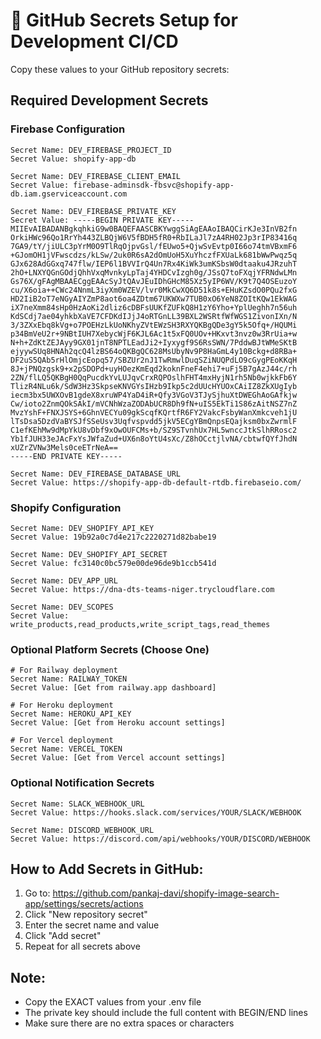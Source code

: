 # 🔐 GitHub Secrets Setup for Development CI/CD

Copy these values to your GitHub repository secrets:

## Required Development Secrets

### Firebase Configuration

```
Secret Name: DEV_FIREBASE_PROJECT_ID
Secret Value: shopify-app-db

Secret Name: DEV_FIREBASE_CLIENT_EMAIL
Secret Value: firebase-adminsdk-fbsvc@shopify-app-db.iam.gserviceaccount.com

Secret Name: DEV_FIREBASE_PRIVATE_KEY
Secret Value: -----BEGIN PRIVATE KEY-----
MIIEvAIBADANBgkqhkiG9w0BAQEFAASCBKYwggSiAgEAAoIBAQCirKJe3InVB2fn
OrkiHWc96Qo1RrYh443ZLBQjW6V5fBDH5fR0+RbILaJl7zA4RH02Jp3rIP83416q
7GA9/tY/jiULC3pYrM0O9TlRqOjpvGsl/fEUwo5+QjwSvEvtp0I66o74tmVBxmF6
+GJomOH1jVFwscdzs/kLSw/2uk0R6sA2dOmUoH5XuYhczfFXUaLk681bWwPwqz5q
GJx628AdGGxq747flw/IEP6l1BVVIrQ4Un7Rx4KiWk3umKSbsW0dtaaku4JRzuhT
2hO+LNXYQGnGOdjQhhVxqMvnkyLpTaj4YHDCvIzgh0g/JSsQ7toFXqjYFRNdwLMn
Gs76X/gFAgMBAAECggEAAcSyJtQAvJEuIDhGHcM85Xz5yIP6WV/K9t7Q4OSEuzoY
cu/X6oia++CWc24NnmL3iyXm0WZEV/lvr0MkCwXQ6D51k8s+EHuKZsdO0PQu2fxG
HD2IiB2oT7eNGyAIYZmP8aot6oa4ZDtm67UKWXw7TUB0xO6YeN8ZOItKQw1EkWAG
iX7neXmm84sHp0HzAoKi2dliz6cDBFsUUKfZUFkQ8H1zY6Yho+YplUeghh7n56uh
KdSCdj7ae04yhkbXaVE7CFDKdIJjJ4oRTGnLL39BXL2WSRtfWfWGS1ZivonIXn/N
3/3ZXxEbq8kVg+o7POEHzLkUoNKhyZVtEWzSH3RXYQKBgQDe3gY5k5Ofq+/HQUMi
p34BmVeU2r+9NBtIUH7XebycWjF6KJL6Ac1t5xFQ0UOv+HKxvt3nvz0w3RrUia+w
N+h+ZdKtZEJAyy9GX01jnT8NPTLEadJi2+Iyxygf9S6RsSWN/7PddwBJtWMeSKtB
ejyywSUq8HNAh2qcQ4lzBS64oQKBgQC628MsUbyNv9P8HaGmL4y10Bckg+d8RBa+
DF2uS5QAb5rHlOmjcEopq57/SBZUr2nJ1TwRmwlDuqSZiNUQPdLO9cGygPEoKKqH
8J+jPNQzgsk9+x2pSDOPd+uyHOezKmEqd2koknFneF4ehi7+uFj5B7gAzJ44c/rh
2ZN/flLQ5QKBgH0QqPucdkYvLUJqvCrxRQPOslhFHT4mxHyjN1rh5Nb0wjkkFb6Y
TlizR4NLu6k/SdW3Hz3SkpseKNVGYsIHzb9Ikp5c2dUUcHYUOxCAiIZ8ZkXUgIyb
iecm3bx5UWXOvB1gdeX8xruWP4YaD4iR+Qfy3VGoV3TJySjhuXtDWEGhAoGAfkjw
Cw/ioto2ZnmQOkSAkI/mVCNhWzaZODAbUCR8Dh9fN+uIS5EkTi1S86zAitNSZ7nZ
MvzYshF+FNXJSYS+6GhnVECYu09gkScqfKQrtfR6FY2VakcFsbyWanXmkcveh1jU
lTsDsa5DzdVaBYSJfSSeUsv3Uqfvspvdd5jkV5ECgYBmQnpsEQajksm0bxZwrmlF
C1efKEhMw9dMpYkU8vDbf9xOwOUFCMs+b/SZ9STvnhUx7HL5wnccJtkSlhRRosc2
Yb1fJUH33eJAcFxYsJWfaZud+UX6n8oYtU4sXc/Z8hOCctjlvNA/cbtwfQYfJhdN
xUZrZVNw3Mels0ceETrNeA==
-----END PRIVATE KEY-----

Secret Name: DEV_FIREBASE_DATABASE_URL
Secret Value: https://shopify-app-db-default-rtdb.firebaseio.com/
```

### Shopify Configuration

```
Secret Name: DEV_SHOPIFY_API_KEY
Secret Value: 19b92a0c7d4e217c2220271d82babe19

Secret Name: DEV_SHOPIFY_API_SECRET
Secret Value: fc3140c0bc579e00de96de9b1ccb541d

Secret Name: DEV_APP_URL
Secret Value: https://dna-dts-teams-niger.trycloudflare.com

Secret Name: DEV_SCOPES
Secret Value: write_products,read_products,write_script_tags,read_themes
```

### Optional Platform Secrets (Choose One)

```
# For Railway deployment
Secret Name: RAILWAY_TOKEN
Secret Value: [Get from railway.app dashboard]

# For Heroku deployment
Secret Name: HEROKU_API_KEY
Secret Value: [Get from Heroku account settings]

# For Vercel deployment
Secret Name: VERCEL_TOKEN
Secret Value: [Get from Vercel account settings]
```

### Optional Notification Secrets

```
Secret Name: SLACK_WEBHOOK_URL
Secret Value: https://hooks.slack.com/services/YOUR/SLACK/WEBHOOK

Secret Name: DISCORD_WEBHOOK_URL
Secret Value: https://discord.com/api/webhooks/YOUR/DISCORD/WEBHOOK
```

## How to Add Secrets in GitHub:

1. Go to: https://github.com/pankaj-davi/shopify-image-search-app/settings/secrets/actions
2. Click "New repository secret"
3. Enter the secret name and value
4. Click "Add secret"
5. Repeat for all secrets above

## Note:

- Copy the EXACT values from your .env file
- The private key should include the full content with BEGIN/END lines
- Make sure there are no extra spaces or characters
